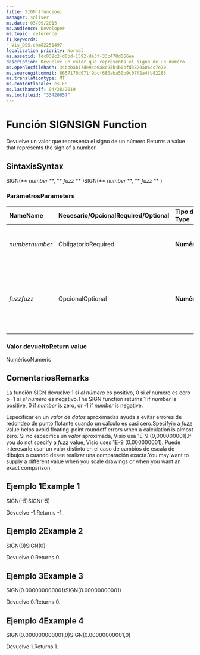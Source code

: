 ```yaml
---
title: SIGN (función)
manager: soliver
ms.date: 03/09/2015
ms.audience: Developer
ms.topic: reference
f1_keywords:
- Vis_DSS.chm82251497
localization_priority: Normal
ms.assetid: fdc032c2-d0bd-1592-de3f-33c478d066ee
description: Devuelve un valor que representa el signo de un número.
ms.openlocfilehash: 34bbbab17de94b0a8c95b4b0bfd3829a06dc7e70
ms.sourcegitcommit: 8657170d071f9bcf680aba50b9c07f2a4fb82283
ms.translationtype: MT
ms.contentlocale: es-ES
ms.lasthandoff: 04/28/2019
ms.locfileid: "33420657"
---
```

# <a name="sign-function"></a><span data-ttu-id="d987f-103">Función SIGN</span><span class="sxs-lookup"><span data-stu-id="d987f-103">SIGN Function</span></span>

<span data-ttu-id="d987f-104">Devuelve un valor que representa el signo de un número.</span><span class="sxs-lookup"><span data-stu-id="d987f-104">Returns a value that represents the sign of a number.</span></span> 
  
## <a name="syntax"></a><span data-ttu-id="d987f-105">Sintaxis</span><span class="sxs-lookup"><span data-stu-id="d987f-105">Syntax</span></span>

<span data-ttu-id="d987f-106">SIGN(\*\* *number* \*\*, \*\* *fuzz* \*\* )</span><span class="sxs-lookup"><span data-stu-id="d987f-106">SIGN(\*\* *number* \*\*, \*\* *fuzz* \*\* )</span></span> 
  
### <a name="parameters"></a><span data-ttu-id="d987f-107">Parámetros</span><span class="sxs-lookup"><span data-stu-id="d987f-107">Parameters</span></span>

|<span data-ttu-id="d987f-108">**Name**</span><span class="sxs-lookup"><span data-stu-id="d987f-108">**Name**</span></span>|<span data-ttu-id="d987f-109">**Necesario/Opcional**</span><span class="sxs-lookup"><span data-stu-id="d987f-109">**Required/Optional**</span></span>|<span data-ttu-id="d987f-110">**Tipo de datos**</span><span class="sxs-lookup"><span data-stu-id="d987f-110">**Data Type**</span></span>|<span data-ttu-id="d987f-111">**Descripción**</span><span class="sxs-lookup"><span data-stu-id="d987f-111">**Description**</span></span>|
|:-----|:-----|:-----|:-----|
| <span data-ttu-id="d987f-112">_number_</span><span class="sxs-lookup"><span data-stu-id="d987f-112">_number_</span></span> <br/> |<span data-ttu-id="d987f-113">Obligatorio</span><span class="sxs-lookup"><span data-stu-id="d987f-113">Required</span></span>  <br/> |<span data-ttu-id="d987f-114">**Numérico**</span><span class="sxs-lookup"><span data-stu-id="d987f-114">**Numeric**</span></span> <br/> | <span data-ttu-id="d987f-115">El número del que desea determinar el signo.</span><span class="sxs-lookup"><span data-stu-id="d987f-115">The number for which you want to determine the sign.</span></span>  <br/> |
| <span data-ttu-id="d987f-116">_fuzz_</span><span class="sxs-lookup"><span data-stu-id="d987f-116">_fuzz_</span></span> <br/> |<span data-ttu-id="d987f-117">Opcional</span><span class="sxs-lookup"><span data-stu-id="d987f-117">Optional</span></span>  <br/> |<span data-ttu-id="d987f-118">**Numérico**</span><span class="sxs-lookup"><span data-stu-id="d987f-118">**Numeric**</span></span> <br/> |<span data-ttu-id="d987f-119">Especifica cuánto puede diferenciarse un número de cero para seguir considerándose igual a cero.</span><span class="sxs-lookup"><span data-stu-id="d987f-119">Specifies how close to zero the number must be in order to be considered equal to zero.</span></span>  <br/> |
   
### <a name="return-value"></a><span data-ttu-id="d987f-120">Valor devuelto</span><span class="sxs-lookup"><span data-stu-id="d987f-120">Return value</span></span>

<span data-ttu-id="d987f-121">Numérico</span><span class="sxs-lookup"><span data-stu-id="d987f-121">Numeric</span></span>
  
## <a name="remarks"></a><span data-ttu-id="d987f-122">Comentarios</span><span class="sxs-lookup"><span data-stu-id="d987f-122">Remarks</span></span>

<span data-ttu-id="d987f-123">La función SIGN devuelve 1 si  _el número_ es positivo, 0 si  _el_ número es cero o -1 si  _el número_ es negativo.</span><span class="sxs-lookup"><span data-stu-id="d987f-123">The SIGN function returns 1 if  _number_ is positive, 0 if  _number_ is zero, or -1 if  _number_ is negative.</span></span> 
  
<span data-ttu-id="d987f-124">Especificar en un  _valor de datos_ aproximadas ayuda a evitar errores de redondeo de punto flotante cuando un cálculo es casi cero.</span><span class="sxs-lookup"><span data-stu-id="d987f-124">Specifyin a  _fuzz_ value helps avoid floating-point roundoff errors when a calculation is almost zero.</span></span> <span data-ttu-id="d987f-125">Si no especifica un  _valor_ aproximada, Visio usa 1E-9 (0,000000001).</span><span class="sxs-lookup"><span data-stu-id="d987f-125">If you do not specify a  _fuzz_ value, Visio uses 1E-9 (0.000000001).</span></span> <span data-ttu-id="d987f-126">Puede interesarle usar un valor distinto en el caso de cambios de escala de dibujos o cuando desee realizar una comparación exacta.</span><span class="sxs-lookup"><span data-stu-id="d987f-126">You may want to supply a different value when you scale drawings or when you want an exact comparison.</span></span> 
  
## <a name="example-1"></a><span data-ttu-id="d987f-127">Ejemplo 1</span><span class="sxs-lookup"><span data-stu-id="d987f-127">Example 1</span></span>

<span data-ttu-id="d987f-128">SIGN(-5)</span><span class="sxs-lookup"><span data-stu-id="d987f-128">SIGN(-5)</span></span>
  
<span data-ttu-id="d987f-129">Devuelve -1.</span><span class="sxs-lookup"><span data-stu-id="d987f-129">Returns -1.</span></span>
  
## <a name="example-2"></a><span data-ttu-id="d987f-130">Ejemplo 2</span><span class="sxs-lookup"><span data-stu-id="d987f-130">Example 2</span></span>

<span data-ttu-id="d987f-131">SIGN(0)</span><span class="sxs-lookup"><span data-stu-id="d987f-131">SIGN(0)</span></span>
  
<span data-ttu-id="d987f-132">Devuelve 0.</span><span class="sxs-lookup"><span data-stu-id="d987f-132">Returns 0.</span></span>
  
## <a name="example-3"></a><span data-ttu-id="d987f-133">Ejemplo 3</span><span class="sxs-lookup"><span data-stu-id="d987f-133">Example 3</span></span>

<span data-ttu-id="d987f-134">SIGN(0.000000000001)</span><span class="sxs-lookup"><span data-stu-id="d987f-134">SIGN(0.00000000001)</span></span>
  
<span data-ttu-id="d987f-135">Devuelve 0.</span><span class="sxs-lookup"><span data-stu-id="d987f-135">Returns 0.</span></span>
  
## <a name="example-4"></a><span data-ttu-id="d987f-136">Ejemplo 4</span><span class="sxs-lookup"><span data-stu-id="d987f-136">Example 4</span></span>

<span data-ttu-id="d987f-137">SIGN(0.000000000001,0)</span><span class="sxs-lookup"><span data-stu-id="d987f-137">SIGN(0.00000000001,0)</span></span>
  
<span data-ttu-id="d987f-138">Devuelve 1.</span><span class="sxs-lookup"><span data-stu-id="d987f-138">Returns 1.</span></span>
  

